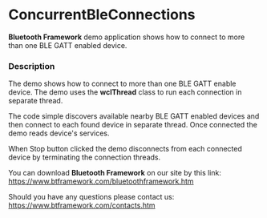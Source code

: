 # ConcurrentBleConnections

**Bluetooth Framework** demo application shows how to connect to more than one BLE GATT enabled device.

### Description

The demo shows how to connect to more than one BLE GATT enable device. The demo uses the **wclThread** class to run each connection in separate thread.

The code simple discovers available nearby BLE GATT enabled devices and then connect to each found device in separate thread. Once connected the demo reads device's services.

When Stop button clicked the demo disconnects from each connected device by terminating the connection threads.

You can download **Bluetooth Framework** on our site by this link: https://www.btframework.com/bluetoothframework.htm

Should you have any questions please contact us: https://www.btframework.com/contacts.htm
